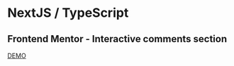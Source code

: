# NextJS / TypeScript

## Frontend Mentor - Interactive comments section

[DEMO](https://interactive-comments-section-lyart.vercel.app/)
